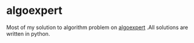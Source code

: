# algoexpert
Most of my solution to algorithm problem on  [algoexpert](https://www.algoexpert.io/)
.All solutions are written in python.
